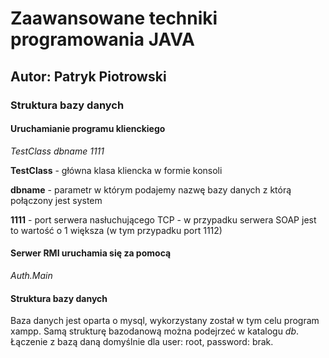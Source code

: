 # Zaawansowane techniki programowania JAVA
## Autor: Patryk Piotrowski


### Struktura bazy danych

#### Uruchamianie programu klienckiego
<i>TestClass dbname 1111</i>

<b>TestClass</b> - główna klasa kliencka w formie konsoli

<b>dbname</b> - parametr w którym podajemy nazwę bazy danych z którą połączony jest system

<b>1111</b> - port serwera nasłuchującego TCP - w przypadku serwera SOAP jest to wartość o 1 większa (w tym przypadku port 1112)



#### Serwer RMI uruchamia się za pomocą

<i>Auth.Main</i>


#### Struktura bazy danych

Baza danych jest oparta o mysql, wykorzystany został w tym celu program xampp. Samą strukturę bazodanową można podejrzeć w katalogu <i>db</i>. Łączenie z bazą daną domyślnie dla user: root, password: brak.  

